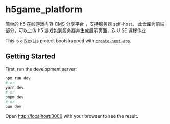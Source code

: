 # h5game_platform

简单的 h5 在线游戏内容 CMS 分享平台 ，支持服务器 self-host。
此仓库为前端部分，可以上传 h5 游戏包到服务器并生成展示页面，ZJU SE 课程作业


This is a [Next.js](https://nextjs.org) project bootstrapped with [`create-next-app`](https://nextjs.org/docs/app/api-reference/cli/create-next-app).

## Getting Started

First, run the development server:

```bash
npm run dev
# or
yarn dev
# or
pnpm dev
# or
bun dev
```

Open [http://localhost:3000](http://localhost:3000) with your browser to see the result.

